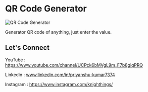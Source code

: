 # QR Code Generator

![QR Code Generator](https://github.com/BlackShort/QR-Generator/assets/132726538/715fed8c-c999-4b5b-86fc-5598d5f1fbd4)

Generator QR code of anything, just enter the value.

## Let's Connect

YouTube : https://www.youtube.com/channel/UCPck6bMVgL9m_F7b8giqPRQ

Linkedin : www.linkedin.com/in/priyanshu-kumar7374

Instagram : https://www.instagram.com/knighthings/
